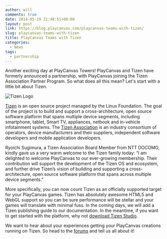 ```yaml
---
author: will
comments: true
date: 2014-05-29 21:48:51+00:00
layout: post
link: https://blog.playcanvas.com/playcanvas-teams-with-tizen/
slug: playcanvas-teams-with-tizen
title: PlayCanvas Teams with Tizen
categories:
  - News
tags:
  - partnership
---
```


Another exciting day at PlayCanvas Towers! PlayCanvas and Tizen have formerly announced a partnership, with PlayCanvas joining the Tizen Association Partner Program. So what does all this mean? Let's start with a little bit about Tizen.

![Tizen Logo](/img/tizen-logo.jpg)

[Tizen](https://www.tizen.org/) is an open source project managed by the Linux Foundation. The goal of the project is to build and support a cross-architecture, open source software platform that spans multiple device segments, including smartphone, tablet, Smart TV, appliances, netbook and in-vehicle infotainment systems. The [Tizen Association](https://www.tizenassociation.org/) is an industry consortium of operators, device manufacturers and their suppliers, independent software developers and mobile application developers.

Ryoichi Sugimura, a Tizen Association Board Member from NTT DOCOMO, kindly gave us a very warm welcome to the Tizen family today: “I am delighted to welcome PlayCanvas to our ever-growing membership. Their contribution will support the development of the Tizen OS and ecosystem, and further drive Tizen’s vision of building and supporting a cross-architecture, open source software platform that spans across multiple device segments.”

More specifically, you can now count Tizen as an officially supported target for your PlayCanvas games. Tizen has absolutely awesome HTML5 and WebGL support so you can be sure performance will be stellar and your games will translate with minimal fuss. In the coming days, we will add a Tizen publishing guide to our documentation. In the meantime, if you want to get started with the platform, why not [download Tizen Studio](https://developer.tizen.org/development/tizen-studio/download).

We want to hear about your experiences getting your PlayCanvas creations running on Tizen. So head to the [forums](https://forum.playcanvas.com/) and tell us all about it!
